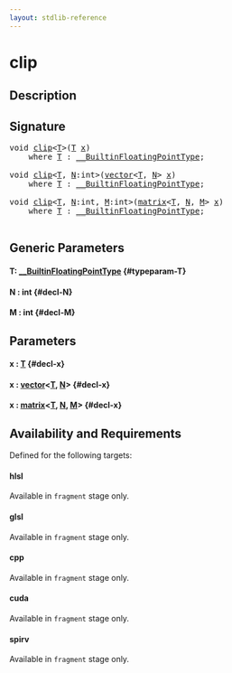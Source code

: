 ```yaml
---
layout: stdlib-reference
---
```


# clip

## Description





## Signature 

<pre>
<span class="code_keyword">void</span> <a href="/stdlib-reference/global-decls/clip">clip</a>&lt;<a href="/stdlib-reference/global-decls/clip#typeparam-T" class="code_type">T</a>&gt;(<a href="/stdlib-reference/global-decls/clip#typeparam-T" class="code_type">T</a> <a href="/stdlib-reference/global-decls/clip#decl-x" class="code_param">x</a>)
    <span class='code_keyword'>where</span> <a href="/stdlib-reference/global-decls/clip#typeparam-T" class="code_type">T</a> : <a href="/stdlib-reference/interfaces/BuiltinFloatingPointType/index" class="code_type">__BuiltinFloatingPointType</a>;

<span class="code_keyword">void</span> <a href="/stdlib-reference/global-decls/clip">clip</a>&lt;<a href="/stdlib-reference/global-decls/clip#typeparam-T" class="code_type">T</a>, <a href="/stdlib-reference/global-decls/clip#decl-N" class="code_var">N</a>:<span class="code_keyword">int</span>&gt;(<a href="/stdlib-reference/types/vector/index" class="code_type">vector</a>&lt;<a href="/stdlib-reference/global-decls/clip#typeparam-T" class="code_type">T</a>, <a href="/stdlib-reference/global-decls/clip#decl-N" class="code_var">N</a>&gt; <a href="/stdlib-reference/global-decls/clip#decl-x" class="code_param">x</a>)
    <span class='code_keyword'>where</span> <a href="/stdlib-reference/global-decls/clip#typeparam-T" class="code_type">T</a> : <a href="/stdlib-reference/interfaces/BuiltinFloatingPointType/index" class="code_type">__BuiltinFloatingPointType</a>;

<span class="code_keyword">void</span> <a href="/stdlib-reference/global-decls/clip">clip</a>&lt;<a href="/stdlib-reference/global-decls/clip#typeparam-T" class="code_type">T</a>, <a href="/stdlib-reference/global-decls/clip#decl-N" class="code_var">N</a>:<span class="code_keyword">int</span>, <a href="/stdlib-reference/global-decls/clip#decl-M" class="code_var">M</a>:<span class="code_keyword">int</span>&gt;(<a href="/stdlib-reference/types/matrix/index" class="code_type">matrix</a>&lt;<a href="/stdlib-reference/global-decls/clip#typeparam-T" class="code_type">T</a>, <a href="/stdlib-reference/global-decls/clip#decl-N" class="code_var">N</a>, <a href="/stdlib-reference/global-decls/clip#decl-M" class="code_var">M</a>&gt; <a href="/stdlib-reference/global-decls/clip#decl-x" class="code_param">x</a>)
    <span class='code_keyword'>where</span> <a href="/stdlib-reference/global-decls/clip#typeparam-T" class="code_type">T</a> : <a href="/stdlib-reference/interfaces/BuiltinFloatingPointType/index" class="code_type">__BuiltinFloatingPointType</a>;

</pre>

## Generic Parameters

#### T: [\_\_BuiltinFloatingPointType](/stdlib-reference/interfaces/BuiltinFloatingPointType/index) {#typeparam-T}
#### N  : int {#decl-N}
#### M  : int {#decl-M}

## Parameters

#### x  : [T](/stdlib-reference/global-decls/clip#typeparam-T) {#decl-x}
#### x  : [vector](/stdlib-reference/types/vector/index)\<[T](/stdlib-reference/types/vector/index#typeparam-T), [N](/stdlib-reference/types/vector/index#decl-N)\> {#decl-x}
#### x  : [matrix](/stdlib-reference/types/matrix/index)\<[T](/stdlib-reference/types/matrix/T), [N](/stdlib-reference/types/matrix/index#decl-N), [M](/stdlib-reference/types/matrix/index#decl-M)\> {#decl-x}

## Availability and Requirements

Defined for the following targets:

#### hlsl
Available in `fragment` stage only.

#### glsl
Available in `fragment` stage only.

#### cpp
Available in `fragment` stage only.

#### cuda
Available in `fragment` stage only.

#### spirv
Available in `fragment` stage only.



